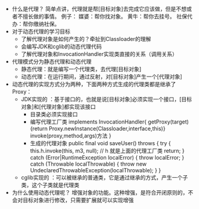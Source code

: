 * 什么是代理？
	简单点讲，代理就是帮[目标对象]去完成它应该做，但是不想或者不擅长做的事情。
	例子：
	媒婆：帮你找对象。
	黄牛：帮你去挂号。
	社保代办：帮你缴纳社保。
* 对于动态代理的学习目标
	* 了解代理对象是如何产生的？牵扯到Classloader的理解
	* 会编写JDK和cglib的动态代理代码
	* 了解代理对象和InvocationHandler实现类直接的关系（调用关系）
* 代理模式分为静态代理和动态代理
	* 静态代理：就是编写一个代理类，去代理[目标对象]
	* 动态代理：在运行期间，通过反射，对[目标对象]产生一个[代理对象]
* 动态代理的实现方式分为两种，下面两种方式生成的代理类都是继承了Proxy：
	* JDK实现的		：基于接口的，也就是说[目标对象]必须实现一个接口，[目标对象]和[代理对象]都实现该接口
		* 目录类必须实现接口
		* 编写代理工厂类 implements InvocationHandler{
			getProxy(target){return Proxy.newInstance(Classloader,interface,this)}
			invoke(proxy,method,args)方法
		}
		* 生成的代理对象
		public final void saveUser()
		    throws 
		  {
		    try
		    {
		      this.h.invoke(this, m3, null); // h 就是上面的代理工厂类
		      return;
		    }
		    catch (Error|RuntimeException localError)
		    {
		      throw localError;
		    }
		    catch (Throwable localThrowable)
		    {
		      throw new UndeclaredThrowableException(localThrowable);
		    }
		  }
	* cglib实现的	：可以被继承的普通类，它是通过继承的方式，产生一个子类，这个子类就是代理类
* 为什么使用动态代理呢？
	增强对象的功能。这种增强，是符合开闭原则的，不会对目标对象进行修改，只需要扩展就可以实现增强